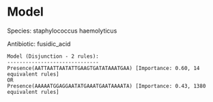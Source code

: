 
# Model

Species: staphylococcus haemolyticus

Antibiotic: fusidic_acid

```
Model (Disjunction - 2 rules):
------------------------------
Presence(AATTAATTAATATTGAAGTGATATAAATGAA) [Importance: 0.60, 14 equivalent rules]
OR
Presence(AAAAATGGAGGAATATGAAATGAATAAAATA) [Importance: 0.43, 1380 equivalent rules]

```

